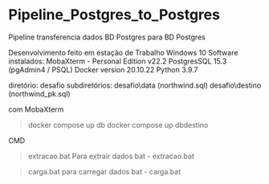 # Pipeline_Postgres_to_Postgres
 Pipeline transferencia dados BD Postgres para BD Postgres

Desenvolvimento feito em estação de Trabalho Windows 10
Software instalados:
  	MobaXterm - Personal Edition v22.2
   PostgresSQL 15.3 (pgAdmin4 / PSQL)
   Docker  version 20.10.22
   Python	3.9.7

diretório:
	   desafio
    subdiretórios:
	       desafio\data (northwind.sql)
	      desafio\destino (northwind_pk.sql)

com MobaXterm
> docker compose up db
> docker compose up dbdestino

CMD
> extracao.bat 
Para extrair dados bat - extracao.bat

> carga.bat
para carregar dados bat - carga.bat
